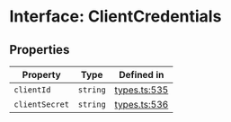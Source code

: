 # Interface: ClientCredentials

## Properties

| Property | Type | Defined in |
| ------ | ------ | ------ |
| `clientId` | `string` | [types.ts:535](https://github.com/monerium/js-monorepo/blob/main/packages/sdk/src/types.ts#L535) |
| `clientSecret` | `string` | [types.ts:536](https://github.com/monerium/js-monorepo/blob/main/packages/sdk/src/types.ts#L536) |
